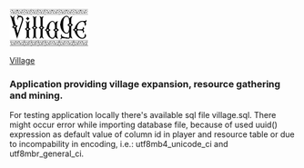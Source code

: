 ![alt text](https://github.com/EckhartPL/village/blob/master/public/assets/graphics/logotest1.png)

[Village](https://villagers-app.herokuapp.com/)

<h3>Application providing village expansion, resource gathering and mining.</h3>

For testing application locally there's available sql file village.sql.
There might occur error while importing database file, because of used uuid() expression as default value of column id in player and resource table or due to incompability in encoding, i.e.: utf8mb4_unicode_ci and utf8mbr_general_ci.
